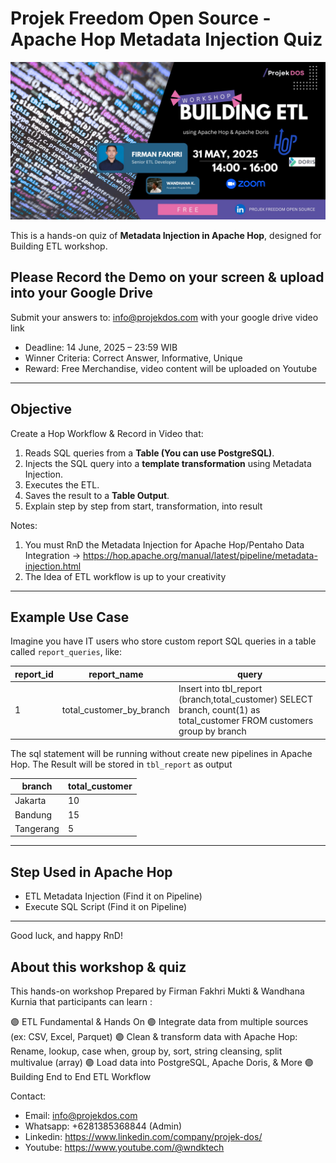 # Projek Freedom Open Source - Apache Hop Metadata Injection Quiz

![Alt text](https://github.com/projekdos/etl_workshop_apache_hop_batch1/blob/main/Image/Header.jpeg)

This is a hands-on quiz of **Metadata Injection in Apache Hop**, designed for Building ETL workshop.

## Please Record the Demo on your screen & upload into your Google Drive

Submit your answers to: info@projekdos.com with your google drive video link

- Deadline: 14 June, 2025 – 23:59 WIB  
- Winner Criteria: Correct Answer, Informative, Unique
- Reward: Free Merchandise, video content will be uploaded on Youtube

---

## Objective

Create a Hop Workflow & Record in Video that:
1. Reads SQL queries from a **Table (You can use PostgreSQL)**.
2. Injects the SQL query into a **template transformation** using Metadata Injection.
3. Executes the ETL.
4. Saves the result to a **Table Output**.
5. Explain step by step from start, transformation, into result

Notes: 

1. You must RnD the Metadata Injection for Apache Hop/Pentaho Data Integration -> https://hop.apache.org/manual/latest/pipeline/metadata-injection.html
2. The Idea of ETL workflow is up to your creativity

---

## Example Use Case

Imagine you have IT users who store custom report SQL queries in a table called `report_queries`, like:

| report_id | report_name                  | query                                                                                                                  |
|-----------|------------------------------|------------------------------------------------------------------------------------------------------------------------|
| 1         | total_customer_by_branch     | Insert into tbl_report (branch,total_customer) SELECT branch, count(1) as total_customer FROM customers group by branch|

The sql statement will be running without create new pipelines in Apache Hop. The Result will be stored in `tbl_report` as output

| branch    | total_customer               |
|-----------|------------------------------|
| Jakarta   | 10     					   |
| Bandung   | 15     					   |
| Tangerang | 5     					   |

---

## Step Used in Apache Hop

- ETL Metadata Injection (Find it on Pipeline)
- Execute SQL Script (Find it on Pipeline)

---

Good luck, and happy RnD!

## About this workshop & quiz

This hands-on workshop Prepared by Firman Fakhri Mukti & Wandhana Kurnia that participants can learn :

🟣 ETL Fundamental & Hands On
🟣 Integrate data from multiple sources (ex: CSV, Excel, Parquet)
🟣 Clean & transform data with Apache Hop: Rename, lookup, case when, group by, sort, string cleansing, split multivalue (array)
🟣 Load data into PostgreSQL, Apache Doris, & More
🟣 Building End to End ETL Workflow


Contact:
 - Email: info@projekdos.com
 - Whatsapp: +6281385368844 (Admin)
 - Linkedin: https://www.linkedin.com/company/projek-dos/
 - Youtube: https://www.youtube.com/@wndktech